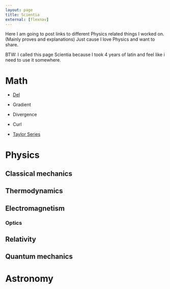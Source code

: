 ```yaml
---
layout: page
title: Scientia
external: [flexnav]
---
```


Here I am going to post links to different Physics related things I worked on. (Mainly proves and explanations) Just cause I love Physics and want to share.

BTW: I called this page Scientia because I took 4 years of latin and feel like i need to use it somewhere.

# Math

* [Del](/scientia/math/calculus/del)
* Gradient
* Divergence
* Curl

* [Taylor Series](/scientia/math/taylor-series)

# Physics

## Classical mechanics

## Thermodynamics

## Electromagnetism

### Optics

## Relativity

## Quantum mechanics

# Astronomy
